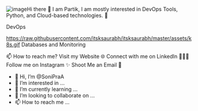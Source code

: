 ![image](https://github.com/SoniPraA/SoniPraA/assets/134148338/e6809be9-459c-47de-af4c-eb4837b01d30)Hi there 👋
I am Partik, 
I am mostly interested in DevOps Tools, Python, and Cloud-based technologies. 🚀

     

DevOps
 
https://raw.githubusercontent.com/itsksaurabh/itsksaurabh/master/assets/k8s.gif
Databases and Monitoring
   
📫 How to reach me?
Visit my Website 🌐
Connect with me on LinkedIn 👨🏻‍💻
Follow me on Instagram ✨
Shoot Me an Email 💌


- 👋 Hi, I’m @SoniPraA
- 👀 I’m interested in ...
- 🌱 I’m currently learning ...
- 💞️ I’m looking to collaborate on ...
- 📫 How to reach me ...

<!---
SoniPraA/SoniPraA is a ✨ special ✨ repository because its `README.md` (this file) appears on your GitHub profile.
You can click the Preview link to take a look at your changes.
--->
